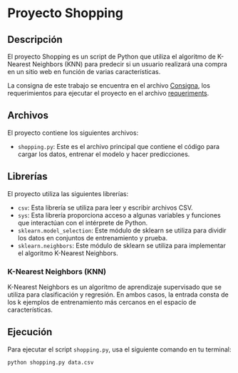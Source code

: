 # Proyecto Shopping

## Descripción

El proyecto Shopping es un script de Python que utiliza el algoritmo de K-Nearest Neighbors (KNN) para predecir si un usuario realizará una compra en un sitio web en función de varias características.

La consigna de este trabajo se encuentra en el archivo [Consigna](../tp3-u5.pdf), los requerimientos para ejecutar el proyecto en el archivo [requeriments](./requirements.txt).

## Archivos

El proyecto contiene los siguientes archivos:

- `shopping.py`: Este es el archivo principal que contiene el código para cargar los datos, entrenar el modelo y hacer predicciones.

## Librerías

El proyecto utiliza las siguientes librerías:

- `csv`: Esta librería se utiliza para leer y escribir archivos CSV.
- `sys`: Esta librería proporciona acceso a algunas variables y funciones que interactúan con el intérprete de Python.
- `sklearn.model_selection`: Este módulo de sklearn se utiliza para dividir los datos en conjuntos de entrenamiento y prueba.
- `sklearn.neighbors`: Este módulo de sklearn se utiliza para implementar el algoritmo K-Nearest Neighbors.

### K-Nearest Neighbors (KNN)

K-Nearest Neighbors es un algoritmo de aprendizaje supervisado que se utiliza para clasificación y regresión. En ambos casos, la entrada consta de los k ejemplos de entrenamiento más cercanos en el espacio de características.

## Ejecución

Para ejecutar el script `shopping.py`, usa el siguiente comando en tu terminal:

```bash
python shopping.py data.csv